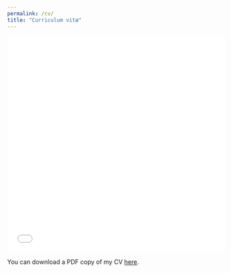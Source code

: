 ```yaml
---
permalink: /cv/
title: "Curriculum vitæ"
---
```





<iframe src="/files/CV/Mehdi-Khribch-CV.pdf" width="100%" height="500" frameborder="no" border="0" marginwidth="0" marginheight="0"></iframe>

You can download a PDF copy of my CV [here](/files/CV/Mehdi-Khribch-CV.pdf).